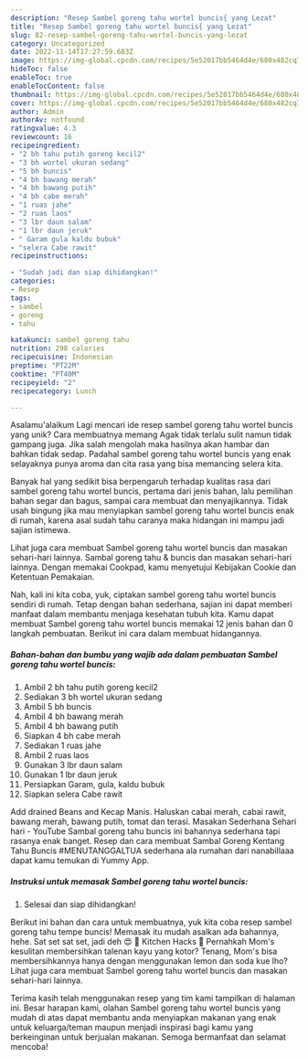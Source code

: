```yaml
---
description: "Resep Sambel goreng tahu wortel buncis{ yang Lezat"
title: "Resep Sambel goreng tahu wortel buncis{ yang Lezat"
slug: 82-resep-sambel-goreng-tahu-wortel-buncis-yang-lezat
category: Uncategorized
date: 2022-11-14T17:27:59.683Z
image: https://img-global.cpcdn.com/recipes/5e52017bb5464d4e/680x482cq70/sambel-goreng-tahu-wortel-buncis-foto-resep-utama.jpg
hideToc: false
enableToc: true
enableTocContent: false
thumbnail: https://img-global.cpcdn.com/recipes/5e52017bb5464d4e/680x482cq70/sambel-goreng-tahu-wortel-buncis-foto-resep-utama.jpg
cover: https://img-global.cpcdn.com/recipes/5e52017bb5464d4e/680x482cq70/sambel-goreng-tahu-wortel-buncis-foto-resep-utama.jpg
author: Admin
authorAv: notfound
ratingvalue: 4.3
reviewcount: 16
recipeingredient:
- "2 bh tahu putih goreng kecil2"
- "3 bh wortel ukuran sedang"
- "5 bh buncis"
- "4 bh bawang merah"
- "4 bh bawang putih"
- "4 bh cabe merah"
- "1 ruas jahe"
- "2 ruas laos"
- "3 lbr daun salam"
- "1 lbr daun jeruk"
- " Garam gula kaldu bubuk"
- "selera Cabe rawit"
recipeinstructions:

- "Sudah jadi dan siap dihidangkan!"
categories:
- Resep
tags:
- sambel
- goreng
- tahu

katakunci: sambel goreng tahu 
nutrition: 298 calories
recipecuisine: Indonesian
preptime: "PT22M"
cooktime: "PT40M"
recipeyield: "2"
recipecategory: Lunch

---
```



Asalamu'alaikum Lagi mencari ide resep sambel goreng tahu wortel buncis yang unik? Cara membuatnya memang Agak tidak terlalu sulit namun tidak gampang juga. Jika salah mengolah maka hasilnya akan hambar dan bahkan tidak sedap. Padahal sambel goreng tahu wortel buncis yang enak selayaknya punya aroma dan cita rasa yang bisa memancing selera kita.


Banyak hal yang sedikit bisa berpengaruh terhadap kualitas rasa dari sambel goreng tahu wortel buncis, pertama dari jenis bahan, lalu pemilihan bahan segar dan bagus, sampai cara membuat dan menyajikannya. Tidak usah bingung jika mau menyiapkan sambel goreng tahu wortel buncis enak di rumah, karena asal sudah tahu caranya maka hidangan ini mampu jadi sajian istimewa.

Lihat juga cara membuat Sambel goreng tahu wortel buncis dan masakan sehari-hari lainnya. Sambal goreng tahu &amp; buncis dan masakan sehari-hari lainnya. Dengan memakai Cookpad, kamu menyetujui Kebijakan Cookie dan Ketentuan Pemakaian.


Nah, kali ini kita coba, yuk, ciptakan sambel goreng tahu wortel buncis sendiri di rumah. Tetap dengan bahan sederhana, sajian ini dapat memberi manfaat dalam membantu menjaga kesehatan tubuh kita. Kamu dapat membuat Sambel goreng tahu wortel buncis memakai 12 jenis bahan dan 0 langkah pembuatan. Berikut ini cara dalam membuat hidangannya.

<!--inarticleads1-->

##### Bahan-bahan dan bumbu yang wajib ada dalam pembuatan Sambel goreng tahu wortel buncis:

1. Ambil 2 bh tahu putih goreng kecil2
1. Sediakan 3 bh wortel ukuran sedang
1. Ambil 5 bh buncis
1. Ambil 4 bh bawang merah
1. Ambil 4 bh bawang putih
1. Siapkan 4 bh cabe merah
1. Sediakan 1 ruas jahe
1. Ambil 2 ruas laos
1. Gunakan 3 lbr daun salam
1. Gunakan 1 lbr daun jeruk
1. Persiapkan  Garam, gula, kaldu bubuk
1. Siapkan selera Cabe rawit


Add drained Beans and Kecap Manis. Haluskan cabai merah, cabai rawit, bawang merah, bawang putih, tomat dan terasi. Masakan Sederhana Sehari hari - YouTube Sambal goreng tahu buncis ini bahannya sederhana tapi rasanya enak banget. Resep dan cara membuat Sambal Goreng Kentang Tahu Buncis #MENUTANGGALTUA sederhana ala rumahan dari nanabillaaa dapat kamu temukan di Yummy App. 

<!--inarticleads2-->

##### Instruksi untuk memasak Sambel goreng tahu wortel buncis:


1. Selesai dan siap dihidangkan!

Berikut ini bahan dan cara untuk membuatnya, yuk kita coba resep sambel goreng tahu tempe buncis! Memasak itu mudah asalkan ada bahannya, hehe. Sat set sat set, jadi deh 😍 🌹 Kitchen Hacks 🌹 Pernahkah Mom&#39;s kesulitan membersihkan talenan kayu yang kotor? Tenang, Mom&#39;s bisa membersihkannya hanya dengan menggunakan lemon dan soda kue lho? Lihat juga cara membuat Sambel goreng tahu wortel buncis dan masakan sehari-hari lainnya. 

Terima kasih telah menggunakan resep yang tim kami tampilkan di halaman ini. Besar harapan kami, olahan Sambel goreng tahu wortel buncis yang mudah di atas dapat membantu anda menyiapkan makanan yang enak untuk keluarga/teman maupun menjadi inspirasi bagi kamu yang berkeinginan untuk berjualan makanan. Semoga bermanfaat dan selamat mencoba!
